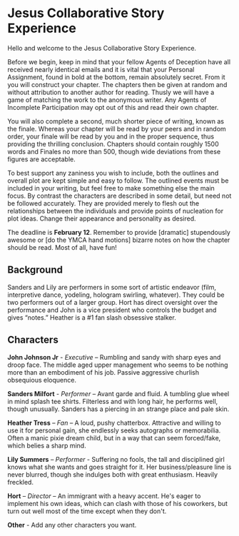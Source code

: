 Jesus Collaborative Story Experience
====

Hello and welcome to the Jesus Collaborative Story Experience.

Before we begin, keep in mind that your fellow Agents of Deception have all received nearly identical emails and it is vital that your Personal Assignment, found in bold at the bottom, remain absolutely secret. From it you will construct your chapter. The chapters then be given at random and without attribution to another author for reading. Thusly we will have a game of matching the work to the anonymous writer. Any Agents of Incomplete Participation may opt out of this and read their own chapter.

You will also complete a second, much shorter piece of writing, known as the finale. Whereas your chapter will be read by your peers and in random order, your finale will be read by you and in the proper sequence, thus providing the thrilling conclusion. Chapters should contain roughly 1500 words and Finales no more than 500, though wide deviations from these figures are acceptable.

To best support any zaniness you wish to include, both the outlines and overall plot are kept simple and easy to follow. The outlined events must be included in your writing, but feel free to make something else the main focus. By contrast the characters are described in some detail, but need not be followed accurately. They are provided merely to flesh out the relationships between the individuals and provide points of nucleation for plot ideas. Change their appearance and personality as desired.

The deadline is **February 12**. Remember to provide [dramatic] stupendously awesome or [do the YMCA hand motions] bizarre notes on how the chapter should be read. Most of all, have fun!

## Background

Sanders and Lily are performers in some sort of artistic endeavor (film, interpretive dance, yodeling, hologram swirling, whatever). They could be two performers out of a larger group. Hort has direct oversight over the performance and John is a vice president who controls the budget and gives “notes.” Heather is a #1 fan slash obsessive stalker.

## Characters

**John Johnson Jr** - *Executive* – Rumbling and sandy with sharp eyes and droop face. The middle aged upper management who seems to be nothing more than an embodiment of his job. Passive aggressive churlish obsequious eloquence.

**Sanders Milfort** - *Performer* – Avant garde and fluid. A tumbling glue wheel in mind splash tee shirts. Filterless and with long hair, he performs well, though unusually. Sanders has a piercing in an strange place and pale skin.

**Heather Tress** – *Fan* – A loud, pushy chatterbox. Attractive and willing to use it for personal gain, she endlessly seeks autographs or memorabilia. Often a manic pixie dream child, but in a way that can seem forced/fake, which belies a sharp mind.

**Lily Summers** – *Performer* - Suffering no fools, the tall and disciplined girl knows what she wants and goes straight for it. Her business/pleasure line is never blurred, though she indulges both with great enthusiasm. Heavily freckled.

**Hort** – *Director* – An immigrant with a heavy accent. He's eager to implement his own ideas, which can clash with those of his coworkers, but turn out well most of the time except when they don't.

**Other** - Add any other characters you want.
